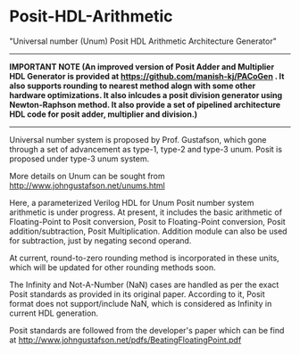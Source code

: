 # Posit-HDL-Arithmetic
"Universal number (Unum) Posit HDL Arithmetic Architecture Generator"

********************************************
**IMPORTANT NOTE
(An improved version of Posit Adder and Multiplier HDL Generator is provided 
at https://github.com/manish-kj/PACoGen . It also supports rounding to nearest method 
alogn with some other hardware optimizations. It also inlcudes a posit division generator 
using Newton-Raphson method. It also provide a set of pipelined architecture HDL code 
for posit adder, multiplier and division.)**
********************************************

Universal number system is proposed by Prof. Gustafson, which gone through 
a set of advancement as type-1, type-2 and type-3 unum. Posit is proposed 
under type-3 unum system. 

More details on Unum can be sought from http://www.johngustafson.net/unums.html

Here, a parameterized Verilog HDL for Unum Posit number system arithmetic is
under progress. At present, it includes the basic arithmetic of Floating-Point 
to Posit conversion, Posit to Floating-Point conversion, Posit addition/subtraction, 
Posit Multiplication. Addition module can also be used for subtraction, just by
negating second operand.

At current, round-to-zero rounding method is incorporated in these units, which
will be updated for other rounding methods soon.

The Infinity and Not-A-Number (NaN) cases are handled as per the exact Posit
standards as provided in its original paper. According to it, Posit format does
not support/include NaN, which is considered as Infinity in current HDL
generation.

Posit standards are followed from the developer's paper which can be find at
http://www.johngustafson.net/pdfs/BeatingFloatingPoint.pdf
